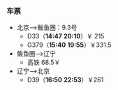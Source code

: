 ### 车票

- 北京—>鲅鱼圈：9.3号 
  - D33（**14:47** **20:10**）￥ 215
  -  G379（**15:40** **19:55**）￥331.5
- 鲅鱼圈—>辽宁
  - 高铁 68.5￥
- 辽宁—>北京
  - D39（**16:50** **22:53**）￥261

